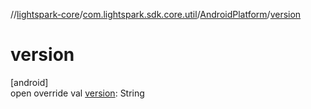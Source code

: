 //[lightspark-core](../../../index.md)/[com.lightspark.sdk.core.util](../index.md)/[AndroidPlatform](index.md)/[version](version.md)

# version

[android]\
open override val [version](version.md): String
